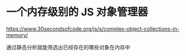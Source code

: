 # 一个内存级别的 JS 对象管理器

https://www.30secondsofcode.org/js/s/complex-object-collections-in-memory/

通过静态分析就能筛选出已经存在的哪些对象在内存中
